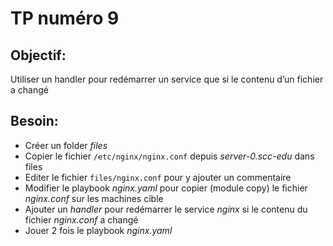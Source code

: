 # TP numéro 9

## Objectif:

Utiliser un handler pour redémarrer un service que si le contenu d’un fichier a changé

## Besoin:

- Créer un folder *files*
- Copier le fichier `/etc/nginx/nginx.conf` depuis *server-0.scc-edu* dans files
- Editer le fichier `files/nginx.conf` pour y ajouter un commentaire
- Modifier le playbook *nginx.yaml* pour copier (module copy) le fichier *nginx.conf* sur les machines cible
- Ajouter un *handler* pour redémarrer le service *nginx* si le contenu du fichier *nginx.conf* a changé
- Jouer 2 fois le playbook *nginx.yaml*